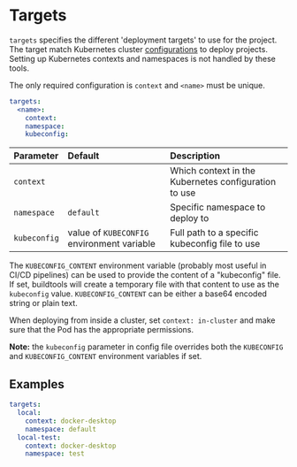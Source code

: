 # Targets

`targets` specifies the different 'deployment targets' to use for the project.
The target match Kubernetes cluster [configurations](https://kubernetes.io/docs/tasks/access-application-cluster/configure-access-multiple-clusters/#define-clusters-users-and-contexts)
to deploy projects.
Setting up Kubernetes contexts and namespaces is not handled by these tools.

The only required configuration is `context` and `<name>` must be unique.

```yaml
targets:
  <name>:
    context:
    namespace:
    kubeconfig:
```

| Parameter     | Default                                       | Description                                           |
| :------------ | :-------------------------------------------- | :---------------------------------------------------  |
| `context`     |                                               | Which context in the Kubernetes configuration to use  |
| `namespace`   | `default`                                     | Specific namespace to deploy to                       |
| `kubeconfig`  | value of `KUBECONFIG` environment variable    | Full path to a specific kubeconfig file to use        |

The `KUBECONFIG_CONTENT` environment variable (probably most useful in CI/CD pipelines) can be used to provide the
content of a "kubeconfig" file. If set, buildtools will create a temporary file with that content to use as the `kubeconfig` value.
`KUBECONFIG_CONTENT` can be either a base64 encoded string or plain text.

When deploying from inside a cluster, set `context: in-cluster` and make sure that the Pod has the appropriate
permissions.

**Note:** the `kubeconfig` parameter in config file overrides both the `KUBECONFIG` and `KUBECONFIG_CONTENT` environment
variables if set.

## Examples

````yaml
targets:
  local:
    context: docker-desktop
    namespace: default
  local-test:
    context: docker-desktop
    namespace: test
````
